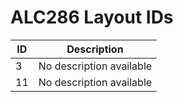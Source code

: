 # ALC286 Layout IDs

| ID | Description |
|---|---|
| 3 | No description available |
| 11 | No description available |
